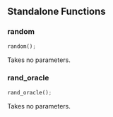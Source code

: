 ## Standalone Functions

### random

```rust
random();
```

Takes no parameters.

### rand_oracle

```rust
rand_oracle();
```

Takes no parameters.


